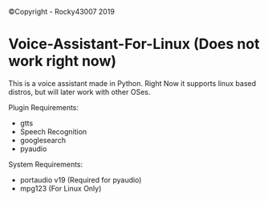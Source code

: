 ©Copyright - Rocky43007 2019

# Voice-Assistant-For-Linux (Does not work right now)
This is a voice assistant made in Python. Right Now it supports linux based distros, but will later work with other OSes.

Plugin Requirements:
- gtts
- Speech Recognition
- googlesearch
- pyaudio

System Requirements:
- portaudio v19 (Required for pyaudio)
- mpg123 (For Linux Only)
